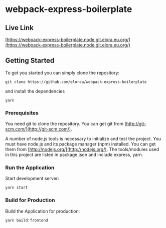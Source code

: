 # webpack-express-boilerplate
## Live Link
[https://webpack-express-boilerplate.node.git.elora.eu.org/](https://webpack-express-boilerplate.node.git.elora.eu.org/)

## Getting Started
To get you started you can simply clone the repository:

```
git clone https://github.com/eloraa/webpack-express-boilerplate
```
and install the dependencies
```
yarn
```

### Prerequisites
You need git to clone the repository. You can get git from
[http://git-scm.com/](http://git-scm.com/).

A number of node.js tools is necessary to initialize and test the project. You must have node.js and its package manager (npm) installed. You can get them from  [http://nodejs.org/](http://nodejs.org/). The tools/modules used in this project are listed in package.json and include express, yarn.

### Run the Application

Start development server:

    yarn start  

### Build for Production

Build the Application for production:

    yarn build:frontend   
